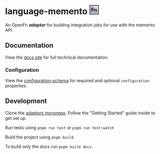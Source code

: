 # language-memento <img src='./assets/square.png' width="30" height="30"/>

An OpenFn **_adaptor_** for building integration jobs for use with the
memento API.

## Documentation

View the
[docs site](https://docs.openfn.org/adaptors/packages/memento-docs) for
full technical documentation.

### Configuration

View the
[configuration-schema](https://docs.openfn.org/adaptors/packages/memento-configuration-schema/)
for required and optional `configuration` properties.

## Development

Clone the [adaptors monorepo](https://github.com/OpenFn/adaptors). Follow the
"Getting Started" guide inside to get set up.

Run tests using `pnpm run test` or `pnpm run test:watch`

Build the project using `pnpm build`.

To build _only_ the docs run `pnpm build docs`.
